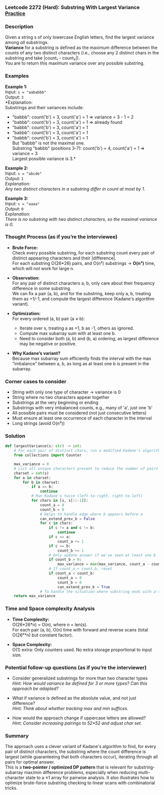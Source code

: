 ### Leetcode 2272 (Hard): Substring With Largest Variance [Practice](https://leetcode.com/problems/substring-with-largest-variance)

### Description  
Given a string s of only lowercase English letters, find the largest variance among *all* substrings.  
**Variance** for a substring is defined as the maximum difference between the counts of any two distinct characters (i.e., choose any 2 distinct chars in the substring and take |count₁ - count₂|).  
You are to return this maximum variance over any possible substring.

### Examples  

**Example 1:**  
Input: `s = "aababbb"`  
Output: `3`  
*Explanation:  
Substrings and their variances include:  
- "babbb": count('b') = 3, count('a') = 1 ⇒ variance = 3 - 1 = 2  
- "babbb": count('b') = 3, count('a') = 1 ⇒ already found  
- "babbb": count('b') = 3, count('a') = 1  
- "babbb": count('b') = 3, count('a') = 1  
- "babbb": count('b') = 3, count('a') = 1  
But "babbb" is not the maximal one.  
Substring "babbb" (positions 3-7): count('b') = 4, count('a') = 1 ⇒ variance = 3  
Largest possible variance is 3.*

**Example 2:**  
Input: `s = "abcde"`  
Output: `1`  
*Explanation:  
Any two distinct characters in a substring differ in count at most by 1.*

**Example 3:**  
Input: `s = "aaaa"`  
Output: `0`  
*Explanation:  
There is no substring with two distinct characters, so the maximal variance is 0.*

### Thought Process (as if you’re the interviewee)  

- **Brute Force:**  
  Check every possible substring, for each substring count every pair of distinct appearing characters and their |difference|.  
  For each substring O(26\*26) pairs, and O(n²) substrings → **O(n³)** time, which will *not* work for large n.

- **Observation:**  
  For any pair of distinct characters a, b, only care about their frequency difference in some substring.  
  We can fix a pair (a, b), and for the substring, keep only a, b, treating them as +1/-1, and compute the largest difference (Kadane's algorithm variant).

- **Optimization:**  
  For every ordered (a, b) pair (a ≠ b):  
  - Iterate over s, treating a as +1, b as -1, others as ignored.
  - Compute max subarray sum with at least one b.
  - Need to consider both (a, b) and (b, a) ordering, as largest difference may be negative or positive.

- **Why Kadane’s variant?**  
  Because max subarray sum efficiently finds the interval with the max "imbalance" between a, b, as long as at least one b is present in the subarray.

### Corner cases to consider  
- String with only one type of character → variance is 0  
- String where no two characters appear together  
- Substrings at the very beginning or ending  
- Substrings with very imbalanced counts, e.g., many of 'a', just one 'b'  
- All possible pairs must be considered (not just consecutive letters)  
- Must ensure at least one occurrence of each character in the interval  
- Long strings (avoid O(n³))

### Solution

```python
def largestVariance(s: str) -> int:
    # For each pair of distinct chars, run a modified Kadane's algorithm both forward and backward
    from collections import Counter

    max_variance = 0
    # List all unique characters present to reduce the number of pairs
    charset = set(s)
    for a in charset:
        for b in charset:
            if a == b:
                continue
            # Run Kadane's twice (left-to-right, right-to-left)
            for chars in [s, s[::-1]]:
                count_a = 0
                count_b = 0
                # Helps to handle edge where b appears before a
                can_extend_prev_b = False
                for c in chars:
                    if c != a and c != b:
                        continue
                    if c == a:
                        count_a += 1
                    if c == b:
                        count_b += 1
                    # Only update answer if we've seen at least one b
                    if count_b > 0:
                        max_variance = max(max_variance, count_a - count_b)
                    # If count_a < count_b, reset
                    if count_a < count_b:
                        count_a = 0
                        count_b = 0
                        can_extend_prev_b = True
                # To handle the situation where substring ends with a's but there was a b before
    return max_variance
```

### Time and Space complexity Analysis  

- **Time Complexity:**  
  O(26\*26\*n) = O(n), where n = len(s).  
  For each pair (a, b), O(n) time with forward and reverse scans (total O(26²\*n) but constant factor).

- **Space Complexity:**  
  O(1) extra: Only counters used. No extra storage proportional to input size.

### Potential follow-up questions (as if you’re the interviewer)  

- Consider generalized substrings for more than two character types  
  *Hint: How would variance be defined for 3 or more types? Can this approach be adapted?*

- What if variance is defined as the absolute value, and not just difference?  
  *Hint: Think about whether tracking max and min suffices.*

- How would the approach change if uppercase letters are allowed?  
  *Hint: Consider increasing pairings to 52\*52 and adjust char set.*

### Summary
The approach uses a clever variant of Kadane's algorithm to find, for every pair of distinct characters, the substring where the count difference is largest (while guaranteeing that both characters occur), iterating through all pairs for optimal answer.  
This is a **two-pointer / optimized DP pattern** that is relevant for substring-subarray max/min difference problems, especially when reducing multi-character state to a ±1 array for pairwise analysis. It also illustrates how to optimize brute-force substring checking to linear scans with combinatorial tricks.